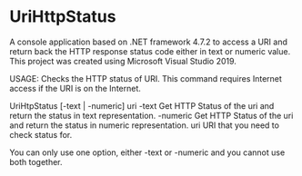 # UriHttpStatus
A console application based on .NET framework 4.7.2 to access a URI and return back the HTTP response status code either in text or numeric value. This project was created using Microsoft Visual Studio 2019.

USAGE:
Checks the HTTP status of URI. This command requires Internet access if the URI is on the Internet.

UriHtpStatus [-text | -numeric] uri
-text           Get HTTP Status of the uri and return the status in text representation.
-numeric        Get HTTP Status of the uri and return the status in numeric representation.
uri             URI that you need to check status for.

You can only use one option, either -text or -numeric and you cannot use both together.
